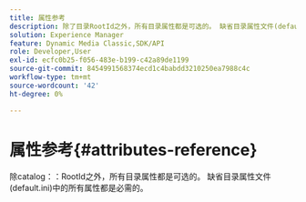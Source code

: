 ```yaml
---
title: 属性参考
description: 除了目录RootId之外，所有目录属性都是可选的。 缺省目录属性文件(default.ini)中的所有属性都是必需的。
solution: Experience Manager
feature: Dynamic Media Classic,SDK/API
role: Developer,User
exl-id: ecfc0b25-f056-483e-b199-c42a89de1199
source-git-commit: 8454991568374ecd1c4babdd3210250ea7988c4c
workflow-type: tm+mt
source-wordcount: '42'
ht-degree: 0%

---
```


# 属性参考{#attributes-reference}

除catalog：：RootId之外，所有目录属性都是可选的。 缺省目录属性文件(default.ini)中的所有属性都是必需的。
